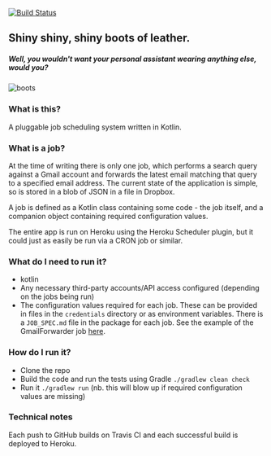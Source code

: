 [![Build Status](https://travis-ci.org/forty9er/shiny-shiny-shiny-boots-of-leather.svg?branch=master)](https://travis-ci.org/forty9er/kotlin-gmailer)

## Shiny shiny, shiny boots of leather.
##### Well, you wouldn't want your personal assistant wearing anything else, would you?
![boots](https://www.dropbox.com/s/jr4pr610xguxovc/boots.jpg?raw=1)

### What is this?
A pluggable job scheduling system written in Kotlin.

### What is a job?
At the time of writing there is only one job, which performs a search query against a Gmail account and forwards the latest email matching that query to a specified email address. The current state of the application is simple, so is stored in a blob of JSON in a file in Dropbox.

A job is defined as a Kotlin class containing some code - the job itself, and a companion object containing required configuration values.

The entire app is run on Heroku using the Heroku Scheduler plugin, but it could just as easily be run via a CRON job or similar. 

### What do I need to run it?
* kotlin
* Any necessary third-party accounts/API access configured (depending on the jobs being run)
* The configuration values required for each job. These can be provided in files in the `credentials` directory or as environment variables. There is a `JOB_SPEC.md` file in the package for each job. See the example of the GmailForwarder job [here](src/main/kotlin/jobs/GmailForwarderJob/JOB_SPEC.md).

### How do I run it?
* Clone the repo
* Build the code and run the tests using Gradle `./gradlew clean check`
* Run it `./gradlew run` (nb. this will blow up if required configuration values are missing)

### Technical notes
Each push to GitHub builds on Travis CI and each successful build is deployed to Heroku.
